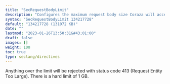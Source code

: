 ```yaml
---
title: "SecRequestBodyLimit"
description: "Configures the maximum request body size Coraza will accept for buffering."
syntax: "SecRequestBodyLimit 134217728"
default: "134217728 (131072 KB)"
date: ""
lastmod: "2023-01-26T13:50:31&#43;01:00"
draft: false
images: []
weight: 100
toc: true
type: seclang/directives
---
```


Anything over the limit will be rejected with status code 413 (Request Entity Too Large).
There is a hard limit of 1 GB.

